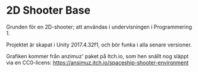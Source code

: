 # 2D Shooter Base

Grunden för en 2D-shooter; att användas i undervisningen i Programmering 1.

Projektet är skapat i Unity 2017.4.32f1, och bör funka i alla senare versioner.

Grafiken kommer från anzimuz' paket på Itch.io, som hen snällt nog släppt via en CC0-licens:
https://ansimuz.itch.io/spaceship-shooter-environment
